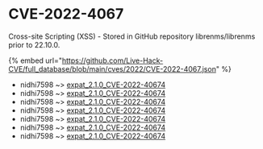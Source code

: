 # CVE-2022-4067

Cross-site Scripting (XSS) - Stored in GitHub repository librenms/librenms prior to 22.10.0.

{% embed url="https://github.com/Live-Hack-CVE/full_database/blob/main/cves/2022/CVE-2022-4067.json" %}


* nidhi7598 ~> [expat_2.1.0_CVE-2022-40674](https://www.alice-snow.ru/2022/database/cve-2022-4067/expat_2.1.0_cve-2022-40674-nidhi7598)
* nidhi7598 ~> [expat_2.1.0_CVE-2022-40674](https://www.alice-snow.ru/2022/database/cve-2022-4067/expat_2.1.0_cve-2022-40674-nidhi7598)
* nidhi7598 ~> [expat_2.1.0_CVE-2022-40674](https://www.alice-snow.ru/2022/database/cve-2022-4067/expat_2.1.0_cve-2022-40674-nidhi7598)
* nidhi7598 ~> [expat_2.1.0_CVE-2022-40674](https://www.alice-snow.ru/2022/database/cve-2022-4067/expat_2.1.0_cve-2022-40674-nidhi7598)
* nidhi7598 ~> [expat_2.1.0_CVE-2022-40674](https://www.alice-snow.ru/2022/database/cve-2022-4067/expat_2.1.0_cve-2022-40674-nidhi7598)
* nidhi7598 ~> [expat_2.1.0_CVE-2022-40674](https://www.alice-snow.ru/2022/database/cve-2022-4067/expat_2.1.0_cve-2022-40674-nidhi7598)
* nidhi7598 ~> [expat_2.1.0_CVE-2022-40674](https://www.alice-snow.ru/2022/database/cve-2022-4067/expat_2.1.0_cve-2022-40674-nidhi7598)